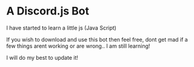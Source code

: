 # A Discord.js Bot
I have started to learn a little js (Java Script)

If you wish to download and use this bot then feel free, dont get mad if a few things arent working or are wrong.. I am still learning! 

I will do my best to update it!
